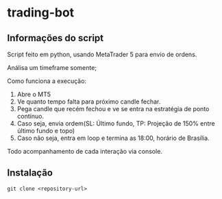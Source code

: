 # trading-bot

## Informações do script

Script feito em python, usando MetaTrader 5 para envio de ordens.

Análisa um timeframe somente;

Como funciona a execução:

1. Abre o MT5
2. Ve quanto tempo falta para próximo candle fechar.
3. Pega candle que recém fechou e ve se entra na estratégia de ponto contínuo.
4. Caso seja, envia ordem(SL: Último fundo, TP: Projeção de 150% entre último fundo e topo)
5. Caso não seja, entra em loop e termina as 18:00, horário de Brasília.

Todo acompanhamento de cada interação via console.

## Instalação

`git clone <repository-url>`